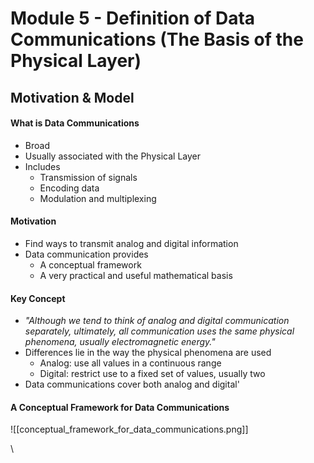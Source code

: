 # Module 5 - Definition of Data Communications (The Basis of the Physical Layer)
## Motivation & Model
#### What is Data Communications
- Broad
- Usually associated with the Physical Layer
- Includes
	- Transmission of signals
	- Encoding data
	- Modulation and multiplexing

#### Motivation
- Find ways to transmit analog and digital information
- Data communication provides
	- A conceptual framework
	- A very practical and useful mathematical basis

#### Key Concept
- *"Although we tend to think of analog and digital communication separately, ultimately, all communication uses the same physical phenomena, usually electromagnetic energy."*
- Differences lie in the way the physical phenomena are used
	- Analog: use all values in a continuous range
	- Digital: restrict use to a fixed set of values, usually two
- Data communications cover both analog and digital'

#### A Conceptual Framework for Data Communications
![[conceptual_framework_for_data_communications.png]]

\
